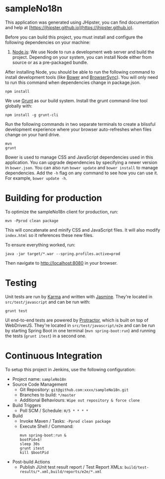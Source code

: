 # sampleNo18n

This application was generated using JHipster, you can find documentation and help at [https://jhipster.github.io](https://jhipster.github.io).

Before you can build this project, you must install and configure the following dependencies on your machine:

1. [Node.js][]: We use Node to run a development web server and build the project.
   Depending on your system, you can install Node either from source or as a pre-packaged bundle.

After installing Node, you should be able to run the following command to install development tools (like
[Bower][] and [BrowserSync][]). You will only need to run this command when dependencies change in package.json.

    npm install

We use [Grunt][] as our build system. Install the grunt command-line tool globally with:

    npm install -g grunt-cli

Run the following commands in two separate terminals to create a blissful development experience where your browser
auto-refreshes when files change on your hard drive.

    mvn
    grunt

Bower is used to manage CSS and JavaScript dependencies used in this application. You can upgrade dependencies by
specifying a newer version in `bower.json`. You can also run `bower update` and `bower install` to manage dependencies.
Add the `-h` flag on any command to see how you can use it. For example, `bower update -h`.

# Building for production

To optimize the sampleNo18n client for production, run:

    mvn -Pprod clean package

This will concatenate and minify CSS and JavaScript files. It will also modify `index.html` so it references
these new files.

To ensure everything worked, run:

    java -jar target/*.war --spring.profiles.active=prod

Then navigate to [http://localhost:8080](http://localhost:8080) in your browser.

# Testing

Unit tests are run by [Karma][] and written with [Jasmine][]. They're located in `src/test/javascript` and can be run with:

    grunt test
    
UI end-to-end tests are powered by [Protractor][], which is built on top of WebDriverJS. They're located in `src/test/javascript/e2e` 
and can be run by starting Spring Boot in one terminal (`mvn spring-boot:run`) and running the tests (`grunt itest`) in a second one.

# Continuous Integration

To setup this project in Jenkins, use the following configuration:

* Project name: `sampleNo18n`
* Source Code Management
    * Git Repository: `git@github.com:xxxx/sampleNo18n.git`
    * Branches to build: `*/master`
    * Additional Behaviours: `Wipe out repository & force clone`
* Build Triggers
    * Poll SCM / Schedule: `H/5 * * * *`
* Build
    * Invoke Maven / Tasks: `-Pprod clean package`
    * Execute Shell / Command:
        ````
        mvn spring-boot:run &
        bootPid=$!
        sleep 30s
        grunt itest
        kill $bootPid
        ````
* Post-build Actions
    * Publish JUnit test result report / Test Report XMLs: `build/test-results/*.xml,build/reports/e2e/*.xml`

[JHipster]: https://jhipster.github.io/
[Node.js]: https://nodejs.org/
[Bower]: http://bower.io/
[Grunt]: http://gruntjs.com/
[BrowserSync]: http://www.browsersync.io/
[Karma]: http://karma-runner.github.io/
[Jasmine]: http://jasmine.github.io/2.0/introduction.html
[Protractor]: https://angular.github.io/protractor/
